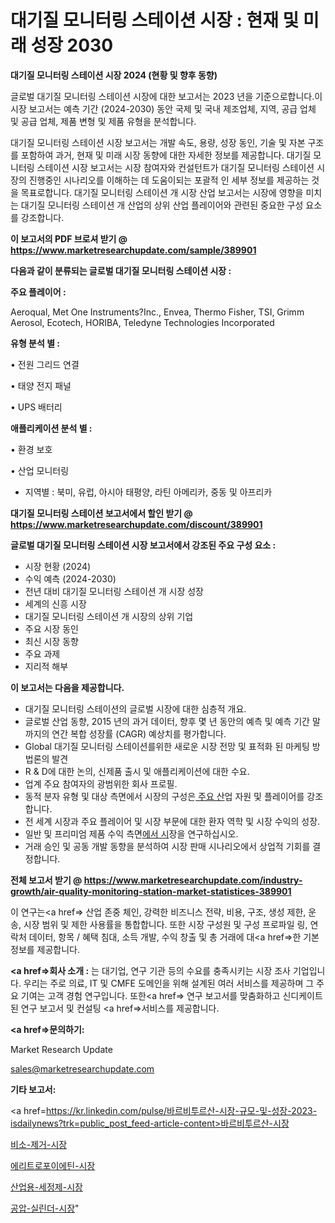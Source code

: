 # 대기질 모니터링 스테이션 시장 : 현재 및 미래 성장 2030

<strong>대기질 모니터링 스테이션 시장 2024 (현황 및 향후 동향)</strong>

글로벌 대기질 모니터링 스테이션 시장에 대한 보고서는 2023 년을 기준으로합니다.이 시장 보고서는 예측 기간 (2024-2030) 동안 국제 및 국내 제조업체, 지역, 공급 업체 및 공급 업체, 제품 변형 및 제품 유형을 분석합니다.

대기질 모니터링 스테이션 시장 보고서는 개발 속도, 용량, 성장 동인, 기술 및 자본 구조를 포함하여 과거, 현재 및 미래 시장 동향에 대한 자세한 정보를 제공합니다. 대기질 모니터링 스테이션 시장 보고서는 시장 참여자와 컨설턴트가 대기질 모니터링 스테이션 시장의 진행중인 시나리오를 이해하는 데 도움이되는 포괄적 인 세부 정보를 제공하는 것을 목표로합니다. 대기질 모니터링 스테이션 개 시장 산업 보고서는 시장에 영향을 미치는 대기질 모니터링 스테이션 개 산업의 상위 산업 플레이어와 관련된 중요한 구성 요소를 강조합니다.



<strong>이 보고서의 PDF 브로셔 받기 @ <a href=https://www.marketresearchupdate.com/sample/389901>https://www.marketresearchupdate.com/sample/389901</a></strong>



<strong>다음과 같이 분류되는 글로벌 대기질 모니터링 스테이션 시장 :</strong>



<strong>주요 플레이어 :</strong>

Aeroqual, Met One Instruments?Inc., Envea, Thermo Fisher, TSI, Grimm Aerosol, Ecotech, HORIBA, Teledyne Technologies Incorporated



<strong>유형 분석 별 :</strong>

• 전원 그리드 연결

• 태양 전지 패널

• UPS 배터리



<strong>애플리케이션 분석 별 :</strong>

• 환경 보호

• 산업 모니터링

<ul>
  <li>지역별 : 북미, 유럽, 아시아 태평양, 라틴 아메리카, 중동 및 아프리카</li>
</ul>


<strong>대기질 모니터링 스테이션 보고서에서 할인 받기 @ <a href=https://www.marketresearchupdate.com/discount/389901>https://www.marketresearchupdate.com/discount/389901</a></strong>



<strong>글로벌 대기질 모니터링 스테이션 시장 보고서에서 강조된 주요 구성 요소 :</strong>
<ul>
  <li>시장 현황 (2024)</li>
  <li>수익 예측 (2024-2030)</li>
  <li>전년 대비 대기질 모니터링 스테이션 개 시장 성장</li>
  <li>세계의 신흥 시장</li>
  <li>대기질 모니터링 스테이션 개 시장의 상위 기업</li>
  <li>주요 시장 동인</li>
  <li>최신 시장 동향</li>
  <li>주요 과제</li>
  <li>지리적 해부</li>
</ul>


<strong>이 보고서는 다음을 제공합니다.</strong>
<ul>
  <li>대기질 모니터링 스테이션의 글로벌 시장에 대한 심층적 개요.</li>
  <li>글로벌 산업 동향, 2015 년의 과거 데이터, 향후 몇 년 동안의 예측 및 예측 기간 말까지의 연간 복합 성장률 (CAGR) 예상치를 평가합니다.</li>
  <li>Global 대기질 모니터링 스테이션를위한 새로운 시장 전망 및 표적화 된 마케팅 방법론의 발견</li>
  <li>R &amp; D에 대한 논의, 신제품 출시 및 애플리케이션에 대한 수요.</li>
  <li>업계 주요 참여자의 광범위한 회사 프로필.</li>
  <li>동적 분자 유형 및 대상 측면에서 시장의 구성은<a href=> 주요 산</a>업 자원 및 플레이어를 강조합니다.</li>
  <li>전 세계 시장과 주요 플레이어 및 시장 부문에 대한 환자 역학 및 시장 수익의 성장.</li>
  <li>일반 및 프리미엄 제품 수익 측면<a href=>에서 시</a>장을 연구하십시오.</li>
  <li>거래 승인 및 공동 개발 동향을 분석하여 시장 판매 시나리오에서 상업적 기회를 결정합니다.</li>
</ul>



<strong>전체 보고서 받기 @ <a href=https://www.marketresearchupdate.com/industry-growth/air-quality-monitoring-station-market-statistices-389901>https://www.marketresearchupdate.com/industry-growth/air-quality-monitoring-station-market-statistices-389901</a></strong>

이 연구는<a href=> 산업 존중</a> 체인, 강력한 비즈니스 전략, 비용, 구조, 생성 제한, 운송, 시장 범위 및 제한 사용률을 통합합니다. 또한 시장 구성원 및 구성 프로파일 링, 연락처 데이터, 항목 / 혜택 침대, 소득 개발, 수익 창출 및 총 거래에 대<a href=>한 기본 </a>정보를 제공합니다.



<strong><a href=>회사 소</a>개 :</strong>
는 대기업, 연구 기관 등의 수요를 충족시키는 시장 조사 기업입니다. 우리는 주로 의료, IT 및 CMFE 도메인을 위해 설계된 여러 서비스를 제공하며 그 주요 기여는 고객 경험 연구입니다. 또한<a href=> 연구 보</a>고서를 맞춤화하고 신디케이트 된 연구 보고서 및 컨설팅 <a href=>서비스</a>를 제공합니다.



<strong><a href=>문의하기:</a></strong>

Market Research Update

sales@marketresearchupdate.com



<strong>기타 보고서:</strong>

<a href=https://kr.linkedin.com/pulse/바르비투르산-시장-규모-및-성장-2023-isdailynews?trk=public_post_feed-article-content>바르비투르산-시장</a>

<a href=https://www.linkedin.com/pulse/비소-제거-시장-진입-전략-및-위험-평가2029년-trend-tracking-tips-360-analysis-qaesf/>비소-제거-시장</a>

<a href=https://www.linkedin.com/pulse/에리트로포이에틴-시장-경쟁-분석-및-성장-잠재력-2029-market-matrix-musings-analysis-mouuf/>에리트로포이에틴-시장</a>

<a href=https://www.linkedin.com/pulse/산업용-세정제-시장-경쟁-분석-및-성장-잠재력-2029-data-dive-diaries-24-analysis-hpkgf/>산업용-세정제-시장</a>

<a href=https://www.linkedin.com/pulse/공압-실린더-시장-동향-및-성장-전망-consumer-connection-compendium-ana-jxvsc/>공압-실린더-시장</a>"
